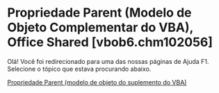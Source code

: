 
# Propriedade Parent (Modelo de Objeto Complementar do VBA), Office Shared [vbob6.chm102056]

Olá! Você foi redirecionado para uma das nossas páginas de Ajuda F1. Selecione o tópico que estava procurando abaixo.

[Propriedade Parent (modelo de objeto do suplemento do VBA)](http://msdn.microsoft.com/library/20d08462-2f91-c8ed-7d4c-50485085ee7d%28Office.15%29.aspx)
